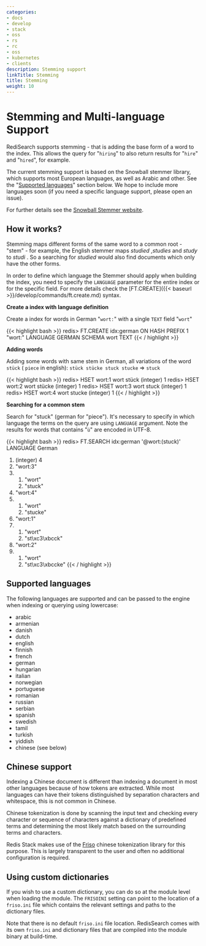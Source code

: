 ```yaml
---
categories:
- docs
- develop
- stack
- oss
- rs
- rc
- oss
- kubernetes
- clients
description: Stemming support
linkTitle: Stemming
title: Stemming
weight: 10
---
```


# Stemming and Multi-language Support

RediSearch supports stemming - that is adding the base form of a word to the index. This allows the query for "`hiring`" to also return results for "`hire`" and "`hired`", for example.

The current stemming support is based on the Snowball stemmer library, which supports most European languages, as well as Arabic and other. See the "[Supported languages](#supported-languages)" section below. We hope to include more languages soon (if you need a specific language support, please open an issue).

For further details see the [Snowball Stemmer website](https://snowballstem.org/).


## How it works?

Stemming maps different forms of the same word to a common root - "stem" - for example, the English stemmer maps *studied* ,*studies* and *study* to *studi* . So a searching for *studied* would also find documents which only have the other forms.


In order to define which language the Stemmer should apply when building the index, you need to specify the `LANGUAGE` parameter for the entire index or for the specific field. For more details check the [FT.CREATE]({{< baseurl >}}/develop/commands/ft.create.md) syntax.

**Create a index with language definition**

Create a index for words in German "`wort:`" with a single `TEXT` field "`wort`"

{{< highlight bash >}}
redis> FT.CREATE idx:german ON HASH PREFIX 1 "wort:" LANGUAGE GERMAN SCHEMA wort TEXT
{{< / highlight >}}

**Adding words**

Adding some words with same stem in German, all variations of the word `stück` ( `piece` in english): `stück stücke stuck stucke` => `stuck`

{{< highlight bash >}}
redis> HSET wort:1 wort stück
(integer) 1
redis> HSET wort:2 wort stücke
(integer) 1
redis> HSET wort:3 wort stuck
(integer) 1
redis> HSET wort:4 wort stucke
(integer) 1
{{< / highlight >}}

**Searching for a common stem**

Search for "stuck" (german for "piece"). It's necessary to specify in which language the terms on the query are using `LANGUAGE` argument.
Note the results for words that contains "`ü`" are encoded in UTF-8.

{{< highlight bash >}}
redis> FT.SEARCH idx:german '@wort:(stuck)' LANGUAGE German
1) (integer) 4
2) "wort:3"
3) 1) "wort"
   2) "stuck"
4) "wort:4"
5) 1) "wort"
   2) "stucke"
6) "wort:1"
7) 1) "wort"
   2) "st\xc3\xbcck"
8) "wort:2"
9) 1) "wort"
   2) "st\xc3\xbccke"
{{< / highlight >}}

## Supported languages

The following languages are supported and can be passed to the engine when indexing or querying using lowercase:

* arabic
* armenian
* danish
* dutch
* english
* finnish
* french
* german
* hungarian
* italian
* norwegian
* portuguese
* romanian
* russian
* serbian
* spanish
* swedish
* tamil
* turkish
* yiddish
* chinese (see below)

## Chinese support

Indexing a Chinese document is different than indexing a document in most other languages because of how tokens are extracted. While most languages can have their tokens distinguished by separation characters and whitespace, this is not common in Chinese.

Chinese tokenization is done by scanning the input text and checking every character or sequence of characters against a dictionary of predefined terms and determining the most likely match based on the surrounding terms and characters.

Redis Stack makes use of the [Friso](https://github.com/lionsoul2014/friso) chinese tokenization library for this purpose. This is largely transparent to the user and often no additional configuration is required.

## Using custom dictionaries

If you wish to use a custom dictionary, you can do so at the module level when loading the module. The `FRISOINI` setting can point to the location of a `friso.ini` file which contains the relevant settings and paths to the dictionary files.

Note that there is no default `friso.ini` file location. RedisSearch comes with its own `friso.ini` and dictionary files that are compiled into the module binary at build-time.
